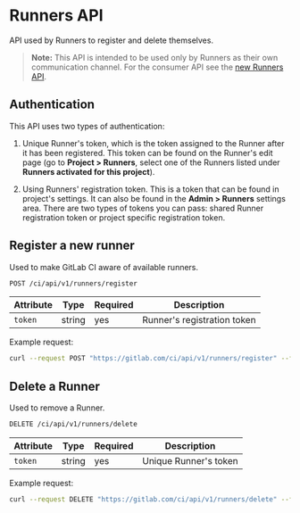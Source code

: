 # Runners API

API used by Runners to register and delete themselves.

>**Note:**
This API is intended to be used only by Runners as their own
communication channel. For the consumer API see the
[new Runners API](../runners.md).

## Authentication

This API uses two types of authentication:

1. Unique Runner's token, which is the token assigned to the Runner after it
   has been registered.  This token can be found on the Runner's edit page (go to
   **Project > Runners**, select one of the Runners listed under **Runners activated for
   this project**).

2. Using Runners' registration token.
   This is a token that can be found in project's settings.
   It can also be found in the **Admin > Runners** settings area.
   There are two types of tokens you can pass: shared Runner registration
   token or project specific registration token.

## Register a new runner

Used to make GitLab CI aware of available runners.

```sh
POST /ci/api/v1/runners/register
```

| Attribute | Type    | Required  | Description |
| --------- | ------- | --------- | ----------- |
| `token`   | string  | yes       | Runner's registration token |

Example request:

```sh
curl --request POST "https://gitlab.com/ci/api/v1/runners/register" --form "token=t0k3n"
```

## Delete a Runner

Used to remove a Runner.

```sh
DELETE /ci/api/v1/runners/delete
```

| Attribute | Type    | Required  | Description |
| --------- | ------- | --------- | ----------- |
| `token`   | string  | yes       | Unique Runner's token |

Example request:

```sh
curl --request DELETE "https://gitlab.com/ci/api/v1/runners/delete" --form "token=t0k3n"
```
